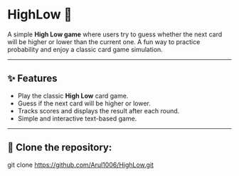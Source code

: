 # HighLow 🎲

A simple **High Low game** where users try to guess whether the next card will be higher or lower than the current one. A fun way to practice probability and enjoy a classic card game simulation.

---

## ✨ Features
- Play the classic **High Low** card game.
- Guess if the next card will be higher or lower.
- Tracks scores and displays the result after each round.
- Simple and interactive text-based game.

---
## 🚀 Clone the repository:
git clone https://github.com/Arul1006/HighLow.git


